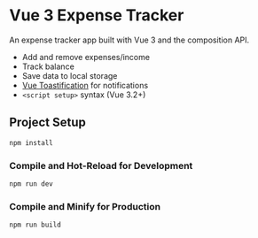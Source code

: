 # Vue 3 Expense Tracker

An expense tracker app built with Vue 3 and the composition API.

-   Add and remove expenses/income
-   Track balance
-   Save data to local storage
-   [Vue Toastification](https://github.com/Maronato/vue-toastification) for notifications
-   `<script setup>` syntax (Vue 3.2+)

## Project Setup

```sh
npm install
```

### Compile and Hot-Reload for Development

```sh
npm run dev
```

### Compile and Minify for Production

```sh
npm run build
```
